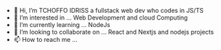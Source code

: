 - 👋 Hi, I’m TCHOFFO IDRISS a fullstack web dev who codes in JS/TS
- 👀 I’m interested in ... Web Development and cloud Computing
- 🌱 I’m currently learning ... NodeJs
- 💞️ I’m looking to collaborate on ... React and Nextjs and nodejs projects
- 📫 How to reach me ...

<!---
idrissjuanito/idrissjuanito is a ✨ special ✨ repository because its `README.md` (this file) appears on your GitHub profile.
You can click the Preview link to take a look at your changes.
--->

